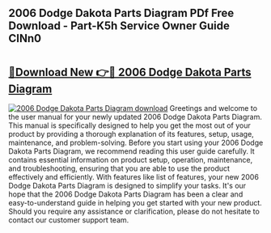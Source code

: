 ## 2006 Dodge Dakota Parts Diagram PDf Free Download - Part-K5h Service Owner Guide CINn0

# <h2><a href="http://dftka88.blite.top/?on=2006+Dodge+Dakota+Parts+Diagram">🔗Download New 👉🔴 2006 Dodge Dakota Parts Diagram</a></h2>

[![2006 Dodge Dakota Parts Diagram download](https://i.imgur.com/lujVjoI.png)](http://dftka88.blite.top/?on=2006+Dodge+Dakota+Parts+Diagram)
Greetings and welcome to the user manual for your newly updated 2006 Dodge Dakota Parts Diagram. This manual is specifically designed to help you get the most out of your product by providing a thorough explanation of its features, setup, usage, maintenance, and problem-solving. Before you start using your 2006 Dodge Dakota Parts Diagram, we recommend reading this user guide carefully. It contains essential information on product setup, operation, maintenance, and troubleshooting, ensuring that you are able to use the product effectively and efficiently. With features like list of features, your new 2006 Dodge Dakota Parts Diagram is designed to simplify your tasks. It's our hope that the 2006 Dodge Dakota Parts Diagram has been a clear and easy-to-understand guide in helping you get started with your new product. Should you require any assistance or clarification, please do not hesitate to contact our customer support team.

